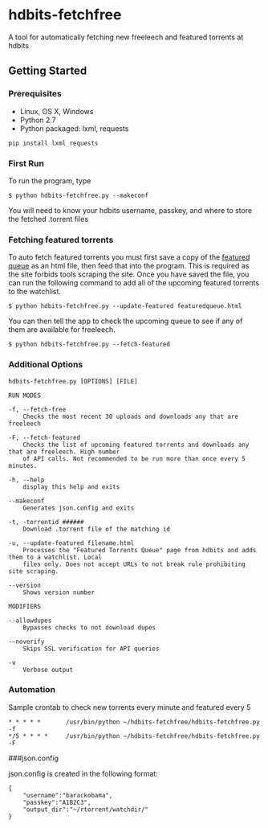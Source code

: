# hdbits-fetchfree
A tool for automatically fetching new freeleech and featured torrents at hdbits

## Getting Started

### Prerequisites
* Linux, OS X, Windows
* Python 2.7
* Python packaged: lxml, requests 
```
pip install lxml requests
```

### First Run
To run the program, type

	$ python hdbits-fetchfree.py --makeconf

You will need to know your hdbits username, passkey, and where to store the fetched .torrent files

### Fetching featured torrents

To auto fetch featured torrents you must first save a copy of the [featured queue](https://hdbits.org/featuredqueue.php) as an html file,
then feed that into the program. This is required as the site forbids tools scraping the site. Once you
have saved the file, you can run the following command to add all of the upcoming featured torrents to 
the watchlist.

	$ python hdbits-fetchfree.py --update-featured featuredqueue.html

You can then tell the app to check the upcoming queue to see if any of them are available for freeleech.

	$ python hdbits-fetchfree.py --fetch-featured

### Additional Options

    hdbits-fetchfree.py [OPTIONS] [FILE]

	RUN MODES

	-f, --fetch-free
		Checks the most recent 30 uploads and downloads any that are freeleech

	-F, --fetch-featured
		Checks the list of upcoming featured torrents and downloads any that are freeleech. High number 
		of API calls. Not recommended to be run more than once every 5 minutes.

	-h, --help
		display this help and exits

	--makeconf
		Generates json.config and exits

	-t, -torrentid ######
		Download .torrent file of the matching id

	-u, --update-featured filename.html
		Processes the "Featured Torrents Queue"	page from hdbits and adds them to a watchlist. Local
		files only. Does not accept URLs to not break rule prohibiting site scraping.

	--version
		Shows version number

	MODIFIERS

	--allowdupes
		Bypasses checks to not download dupes

	--noverify
		Skips SSL verification for API queries

	-v
		Verbose output

### Automation

Sample crontab to check new torrents every minute and featured every 5

	* * * * *       /usr/bin/python ~/hdbits-fetchfree/hdbits-fetchfree.py -f
	*/5 * * * *     /usr/bin/python ~/hdbits-fetchfree/hdbits-fetchfree.py -F

###json.config

json.config is created in the following format:

	{
		"username":"barackobama",
		"passkey":"A1B2C3",
		"output_dir":"~/rtorrent/watchdir/"
	}